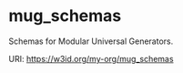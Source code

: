 # mug_schemas

Schemas for Modular Universal Generators.

URI: https://w3id.org/my-org/mug_schemas

